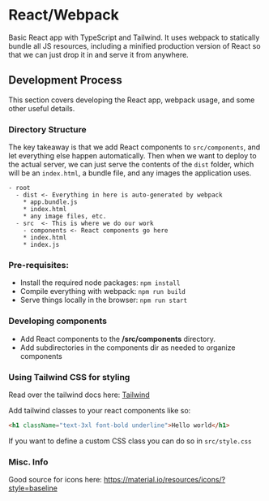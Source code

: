# React/Webpack 
Basic React app with TypeScript and Tailwind. It uses webpack
to statically bundle all JS resources, including a minified production
version of React so that we can just drop it in and serve
it from anywhere.

## Development Process
This section covers  developing the React app, webpack usage,
and some other useful details.

### Directory Structure
The key takeaway is that we add React components to `src/components`, 
and let everything else happen automatically. Then when we want to deploy
to the actual server, we can just serve the contents of the 
`dist` folder, which will be an `index.html`, a bundle file, and any images 
the application uses.

```
- root
  - dist <- Everything in here is auto-generated by webpack
    * app.bundle.js
    * index.html
    * any image files, etc.
  - src  <- This is where we do our work
    - components <- React components go here
    * index.html
    * index.js
```

### Pre-requisites:
- Install the required node packages: `npm install`
- Compile everything with webpack: `npm run build`
- Serve things locally in the browser: `npm run start`

### Developing components
- Add React components to the **/src/components** directory. 
- Add subdirectories in the components dir as needed to organize components

### Using Tailwind CSS for styling
Read over the tailwind docs here: [Tailwind](https://tailwindcss.com/docs/utility-first)

Add tailwind classes to your react components like so:
```html
<h1 className="text-3xl font-bold underline">Hello world</h1>
```

If you want to define a custom CSS class you can do so in `src/style.css`

### Misc. Info

Good source for icons here: https://material.io/resources/icons/?style=baseline

